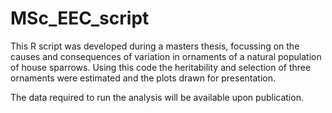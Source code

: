# MSc_EEC_script

This R script was developed during a masters thesis, focussing on the causes and consequences of variation in ornaments of a natural population of house sparrows. Using this code the heritability and selection of three ornaments were estimated and the plots drawn for presentation. 

The data required to run the analysis will be available upon publication.
